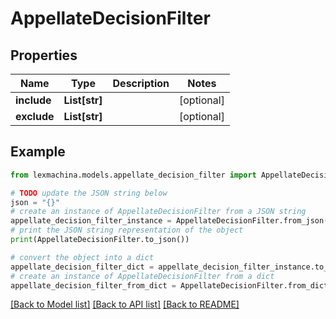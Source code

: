 # AppellateDecisionFilter


## Properties

Name | Type | Description | Notes
------------ | ------------- | ------------- | -------------
**include** | **List[str]** |  | [optional] 
**exclude** | **List[str]** |  | [optional] 

## Example

```python
from lexmachina.models.appellate_decision_filter import AppellateDecisionFilter

# TODO update the JSON string below
json = "{}"
# create an instance of AppellateDecisionFilter from a JSON string
appellate_decision_filter_instance = AppellateDecisionFilter.from_json(json)
# print the JSON string representation of the object
print(AppellateDecisionFilter.to_json())

# convert the object into a dict
appellate_decision_filter_dict = appellate_decision_filter_instance.to_dict()
# create an instance of AppellateDecisionFilter from a dict
appellate_decision_filter_from_dict = AppellateDecisionFilter.from_dict(appellate_decision_filter_dict)
```
[[Back to Model list]](../README.md#documentation-for-models) [[Back to API list]](../README.md#documentation-for-api-endpoints) [[Back to README]](../README.md)


